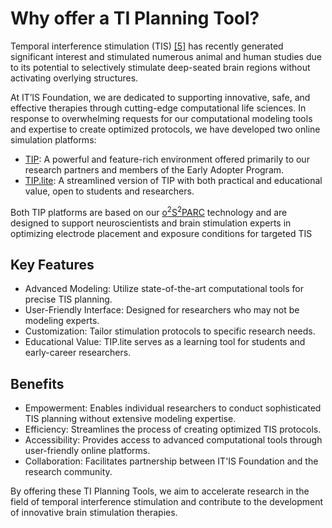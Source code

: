 # Why offer a TI Planning Tool?

Temporal interference stimulation (TIS) [[5]](https://github.com/ITISFoundation/ti-planning-tool-manual/blob/main/docs/background/references.md) has recently generated significant interest and stimulated numerous animal and human studies due to its potential to selectively stimulate deep-seated brain regions without activating overlying structures. 

At IT’IS Foundation, we are dedicated to supporting innovative, safe, and effective therapies through cutting-edge computational life sciences. In response to overwhelming requests for our computational modeling tools and expertise to create optimized protocols, we have developed two online simulation platforms:
 - [TIP](https://tip.science): A powerful and feature-rich environment offered primarily to our research partners and members of the Early Adopter Program.
 - [TIP.lite](https://tip-lite.science): A streamlined version of TIP with both practical and educational value, open to students and researchers.

Both TIP platforms are based on our [o<sup>2</sup>S<sup>2</sup>PARC](https://osparc.io/) technology and are designed to support neuroscientists and brain stimulation experts in optimizing electrode placement and exposure conditions for targeted TIS

## Key Features
 - Advanced Modeling: Utilize state-of-the-art computational tools for precise TIS planning.
 - User-Friendly Interface: Designed for researchers who may not be modeling experts.
 - Customization: Tailor stimulation protocols to specific research needs.
 - Educational Value: TIP.lite serves as a learning tool for students and early-career researchers.

## Benefits
 - Empowerment: Enables individual researchers to conduct sophisticated TIS planning without extensive modeling expertise.
 - Efficiency: Streamlines the process of creating optimized TIS protocols.
 - Accessibility: Provides access to advanced computational tools through user-friendly online platforms.
 - Collaboration: Facilitates partnership between IT'IS Foundation and the research community.

By offering these TI Planning Tools, we aim to accelerate research in the field of temporal interference stimulation and contribute to the development of innovative brain stimulation therapies.

